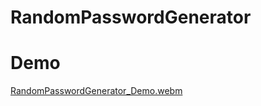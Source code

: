 # RandomPasswordGenerator

# Demo
[RandomPasswordGenerator_Demo.webm](https://github.com/MYK-123/RandomPasswordGenerator/assets/65278517/413453f5-a0a0-45cd-82b9-c7c5469e73ba)

